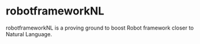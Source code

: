 # robotframeworkNL
robotframeworkNL is a proving ground to boost Robot framework closer to Natural Language.
